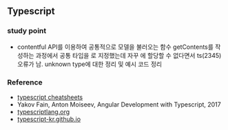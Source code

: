 ## Typescript

### study point
* contentful API를 이용하여 공통적으로 모델을 불러오는 함수 getContents를 작성하는 과정에서 공통 타입을 <T>로 지정했는데 자꾸 <unknown>에 할당할 수 없다면서 ts(2345) 오류가 남. unknown type에 대한 정리 및 예시 코드 정리

### Reference
* [typescript cheatsheets](https://cheatsheets.joshuatz.com/cheatsheets/typescript)
* Yakov Fain, Anton Moiseev, Angular Development with Typescript, 2017
* [typescriptlang.org](https://typescriptlang.org)
* [typescript-kr.github.io](https://typescript-kr.github.io/pages/Generics.html)

 
